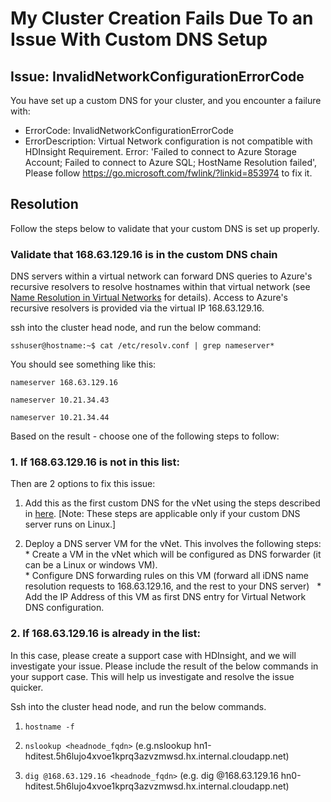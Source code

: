 # My Cluster Creation Fails Due To an Issue With Custom DNS Setup

## Issue: InvalidNetworkConfigurationErrorCode
You have set up a custom DNS for your cluster, and you encounter a failure with:
* ErrorCode: InvalidNetworkConfigurationErrorCode
* ErrorDescription: Virtual Network configuration is not compatible with HDInsight Requirement. Error: 'Failed to connect to Azure Storage Account; Failed to connect to Azure SQL; HostName Resolution failed', Please follow https://go.microsoft.com/fwlink/?linkid=853974 to fix it.

## Resolution
Follow the steps below to validate that your custom DNS is set up properly.

### Validate that 168.63.129.16 is in the custom DNS chain
DNS servers within a virtual network can forward DNS queries to Azure's recursive resolvers to resolve hostnames within that virtual network (see [Name Resolution in Virtual Networks](https://docs.microsoft.com/en-us/azure/virtual-network/virtual-networks-name-resolution-for-vms-and-role-instances#name-resolution-using-your-own-dns-server) for details). Access to Azure's recursive resolvers is provided via the virtual IP 168.63.129.16.

ssh into the cluster head node, and run the below command:

`sshuser@hostname:~$ cat /etc/resolv.conf | grep nameserver*`

You should see something like this:

`nameserver 168.63.129.16`

`nameserver 10.21.34.43`

`nameserver 10.21.34.44`

Based on the result - choose one of the following steps to follow:

### 1. If 168.63.129.16 is not in this list:

  Then are 2 options to fix this issue:

  1. Add this as the first custom DNS for the vNet using the steps described in [here](https://docs.microsoft.com/en-us/azure/hdinsight/hdinsight-extend-hadoop-virtual-network#example-dns). [Note: These steps are applicable only if your custom DNS server runs on Linux.]

  2. Deploy a DNS server VM for the vNet. This involves the following steps:
    * Create a VM in the vNet which will be configured as DNS forwarder (it can be a Linux or windows VM).  
    * Configure DNS forwarding rules on this VM (forward all iDNS name resolution requests to 168.63.129.16, and the rest to your DNS server)  
    * Add the IP Address of this VM as first DNS entry for Virtual Network DNS configuration.

### 2. If 168.63.129.16 is already in the list:

  In this case, please create a support case with HDInsight, and we will investigate your issue. Please include the result of the below commands in your support case. This will help us investigate and resolve the issue quicker.

  Ssh into the cluster head node, and run the below commands.

  1. `hostname -f`

  2. `nslookup <headnode_fqdn>` (e.g.nslookup hn1-hditest.5h6lujo4xvoe1kprq3azvzmwsd.hx.internal.cloudapp.net)

  3. `dig @168.63.129.16 <headnode_fqdn>` (e.g. dig @168.63.129.16 hn0-hditest.5h6lujo4xvoe1kprq3azvzmwsd.hx.internal.cloudapp.net)

